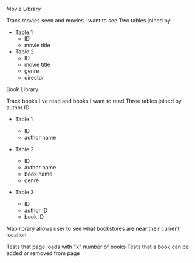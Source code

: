 Movie Library

Track movies seen and movies I want to see
Two tables joined by

  - Table 1
    - ID
    - movie title
  - Table 2
    - ID
    - movie title
    - genre
    - director


Book Library

Track books I've read and books I want to read
Three tables joined by author ID:

  - Table 1
    - ID
    - author name

  - Table 2
    - ID
    - author name
    - book name
    - genre

  - Table 3
    - ID
    - author ID
    - book ID

Map library allows user to see what bookstores are near their current location

Tests that page loads with "x" number of books
Tests that a book can be added or removed from page
